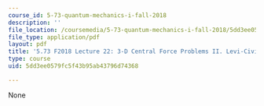 ```yaml
---
course_id: 5-73-quantum-mechanics-i-fall-2018
description: ''
file_location: /coursemedia/5-73-quantum-mechanics-i-fall-2018/5dd3ee0579fc5f43b95ab43796d74368_MIT5_73F18_Lec22.pdf
file_type: application/pdf
layout: pdf
title: '5.73 F2018 Lecture 22: 3-D Central Force Problems II. Levi-Civita.'
type: course
uid: 5dd3ee0579fc5f43b95ab43796d74368

---
```

None
